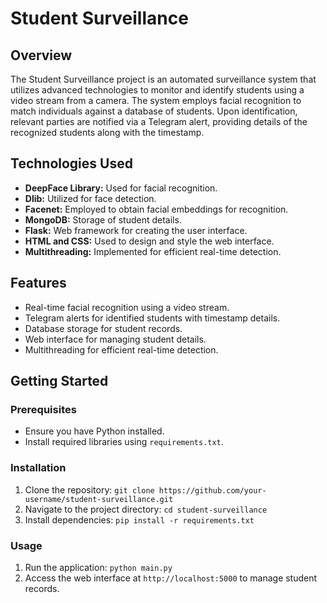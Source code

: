 # Student Surveillance

## Overview
The Student Surveillance project is an automated surveillance system that utilizes advanced technologies to monitor and identify students using a video stream from a camera. The system employs facial recognition to match individuals against a database of students. Upon identification, relevant parties are notified via a Telegram alert, providing details of the recognized students along with the timestamp.


## Technologies Used

- **DeepFace Library:** Used for facial recognition.
- **Dlib:** Utilized for face detection.
- **Facenet:** Employed to obtain facial embeddings for recognition.
- **MongoDB:** Storage of student details.
- **Flask:** Web framework for creating the user interface.
- **HTML and CSS:** Used to design and style the web interface.
- **Multithreading:** Implemented for efficient real-time detection.

## Features

- Real-time facial recognition using a video stream.
- Telegram alerts for identified students with timestamp details.
- Database storage for student records.
- Web interface for managing student details.
- Multithreading for efficient real-time detection.

## Getting Started

### Prerequisites

- Ensure you have Python installed.
- Install required libraries using `requirements.txt`.

### Installation

1. Clone the repository: `git clone https://github.com/your-username/student-surveillance.git`
2. Navigate to the project directory: `cd student-surveillance`
3. Install dependencies: `pip install -r requirements.txt`

### Usage

1. Run the application: `python main.py`
2. Access the web interface at `http://localhost:5000` to manage student records.

